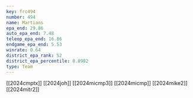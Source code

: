 ```yaml
---
key: frc494
number: 494
name: Martians
epa_end: 29.86
auto_epa_end: 7.48
teleop_epa_end: 16.86
endgame_epa_end: 5.53
winrate: 0.64
district_epa_rank: 52
district_epa_percentile: 0.8982
type: Team
---
```

[[2024cmptx]]
[[2024joh]]
[[2024micmp3]]
[[2024micmp]]
[[2024mike2]]
[[2024mitr2]]
